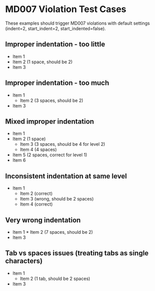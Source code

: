 # MD007 Violation Test Cases

These examples should trigger MD007 violations with default settings (indent=2, start_indent=2, start_indented=false).

## Improper indentation - too little

* Item 1
 * Item 2 (1 space, should be 2)
* Item 3

## Improper indentation - too much

* Item 1
   * Item 2 (3 spaces, should be 2)
* Item 3

## Mixed improper indentation

* Item 1
 * Item 2 (1 space)
   * Item 3 (3 spaces, should be 4 for level 2)
    * Item 4 (4 spaces)
  * Item 5 (2 spaces, correct for level 1)
* Item 6

## Inconsistent indentation at same level

* Item 1
  * Item 2 (correct)
   * Item 3 (wrong, should be 2 spaces)
  * Item 4 (correct)

## Very wrong indentation

* Item 1
       * Item 2 (7 spaces, should be 2)
* Item 3

## Tab vs spaces issues (treating tabs as single characters)

* Item 1
	* Item 2 (1 tab, should be 2 spaces)
* Item 3